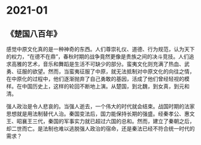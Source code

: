 # 2021-01

## 《楚国八百年》

感觉中原文化真的是一种神奇的东西。人们尊崇礼仪、道德、行为规范，认为天下的权力，“在德不在鼎”，春秋时期的战争竟然更像是贵族之间的决斗竞技。人们追求高雅的艺术，音乐和舞蹈是生活不可缺少的部分。蛮夷文化则充满了热血、武勇、征服的欲望。然而，当蛮夷征服了中原，就无法抵制对中原文化的向往之情，在中原化的过程中，他们逐渐抛弃了自己勇敢的基因，活成了他们曾经轻视的模样。在中国历史上，这样的轮回不断地上演。从楚国，到北魏，到女真，到元和清。

强人政治是令人悲哀的。当强人逝去，一个伟大的时代就会结束。战国时期的法家思想就是用法制替代人治。秦国变法后，国力能保持长期的强盛。经秦孝公、惠文王、昭襄王三代，秦国的军事实力就已超过六国的总和。然而，建立了秦朝之后，却二世而亡。是法制也难以逃脱强人政治的宿命，还是秦法已经不符合统一时代的需求？